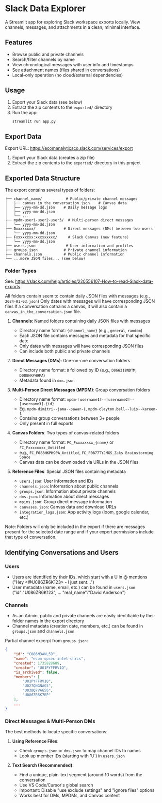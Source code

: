 # Slack Data Explorer

A Streamlit app for exploring Slack workspace exports locally. View channels, messages, and attachments in a clean, minimal interface.

## Features
- Browse public and private channels
- Search/filter channels by name
- View chronological messages with user info and timestamps
- See attachment names (files shared in conversations)
- Local-only operation (no cloud/external dependencies)

## Usage

1. Export your Slack data (see below)
2. Extract the zip contents to the `exported/` directory
3. Run the app:
   ```bash
   streamlit run app.py
   ```

## Export Data

Export URL: https://ecomanalyticsco.slack.com/services/export

1. Export your Slack data (creates a zip file)
2. Extract the zip contents to the `exported/` directory in this project


## Exported Data Structure

The export contains several types of folders:

```
├── channel_name/           # Public/private channel messages
│   ├── canvas_in_the_conversation.json    # Canvas data
│   ├── yyyy-mm-dd.json    # Daily message logs
│   ├── yyyy-mm-dd.json
│   └── ...
├── mpdm-user1-user2-user3/  # Multi-person direct messages
│   └── yyyy-mm-dd.json
├── Dxxxxxxxx/             # Direct messages (DMs) between two users
│   └── yyyy-mm-dd.json
├── Fxxxxxxxx:xxxxxxxxx/     # Slack Canvas (new feature)
│   └── yyyy-mm-dd.json
├── users.json              # User information and profiles
├── groups.json            # Private channel information
├── channels.json          # Public channel information
└── ...more JSON files... (see below)
```

### Folder Types

See: https://slack.com/help/articles/220556107-How-to-read-Slack-data-exports

All folders contain seem to contain daily JSON files with messages (e.g., `2024-01-03.json`)
Only dates with messages will have corresponding JSON files
If a conversation cotnains a canvas, it will also contain a `canvas_in_the_conversation.json` file.

1. **Channels**: Named folders containing daily JSON files with messages
   - Directory name format: `{channel_name}` (e.g., `general`, `random`)
   - Each JSON file contains messages and metadata for that specific date
   - Only dates with messages will have corresponding JSON files
   - Can include both public and private channels

2. **Direct Messages (DMs)**: One-on-one conversation folders
   - Directory name format: `D` followed by ID (e.g., `D066318NDTM`, `D088HKPH9PA`)
   - Metadata found in `dms.json`

3. **Multi-Person Direct Messages (MPDM)**: Group conversation folders
   - Directory name format: `mpdm-[username1]--[username2]--[username3]-{id}`
   - Eg. `mpdm-dimitri--jana--pawan-1`, `mpdm-clayton.bell--luis--kareem-1`
   - Contains group conversations between 3+ people
   - Only present in full exports

4. **Canvas Folders**: Two types of canvas-related folders
   - Directory name format: `FC_Fxxxxxxxx_{name}` or `FC_Fxxxxxxxx_Untitled`
   - e.g., `FC_F088HKPH9PA_Untitled`, `FC_F0877TYJMGS_Zaks Brainstorming Space`
   - Canvas data can be downloaded via URLs in the JSON files

5. **Reference Files**: Special JSON files containing metadata
   - `users.json`: User information and IDs
   - `channels.json`: Information about public channels
   - `groups.json`: Information about private channels
   - `dms.json`: Information about direct messages
   - `mpims.json`: Group direct message information
   - `canvases.json`: Canvas data and download URLs
   - `integration_logs.json`: App activity logs (loom, google calendar, etc.)

Note: Folders will only be included in the export if there are messages present for the selected date range and if your export permissions include that type of conversation.

## Identifying Conversations and Users

### Users
- Users are identified by their IDs, which start with a U in @ mentions ("Hey <@U086ZR6K123> - I just sent...")
- User metadata (name, email, etc.) can be found in `users.json` ("id":"U086ZR6K123", ... "real_name":"David Anderson")

### Channels
- As an Admin, public and private channels are easily identifiable by their folder names in the export directory
- Channel metadata (creation date, members, etc.) can be found in `groups.json` and `channels.json`

Partial channel excerpt from `groups.json`:
```json
{
    "id": "C086N3ANL5D",
    "name": "ecom-opsec-intel-chris",
    "created": 1735828689,
    "creator": "U01PYFFRV1Q",
    "is_archived": false,
    "members": [
        "U01PYFFRV1Q",
        "U027QNGNAG5",
        "U03BQ7VAG56",
        "U086ZR6K7BP"
    ],
    ...
}
```

### Direct Messages & Multi-Person DMs
The best methods to locate specific conversations:

1. **Using Reference Files**:
   - Check `groups.json` or `dms.json` to map channel IDs to names
   - Look up member IDs (starting with 'U') in `users.json`

2. **Text Search (Recommended)**:
   - Find a unique, plain-text segment (around 10 words) from the conversation
   - Use VS Code/Cursor's global search
   - Important: Disable "use exclude settings" and "ignore files" options
   - Works best for DMs, MPDMs, and Canvas content

